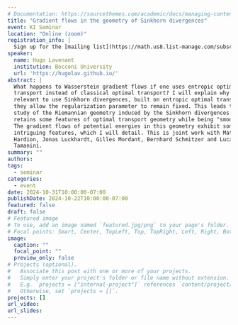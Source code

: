 ```yaml
---
# Documentation: https://sourcethemes.com/academic/docs/managing-content/
title: "Gradient flows in the geometry of Sinkhorn divergences"
event: KI Seminar
location: "Online (zoom)"
registration_info: |
  Sign up for the [mailing list](https://math.us8.list-manage.com/subscribe/post?u=c9cc3beec9fa57d7299ac161c&id=845fe9abdc) to receive the connection details
speaker:
  name: Hugo Lavenant
  institution: Bocconi University
  url: 'https://hugolav.github.io/'
abstract: |
  What happens to Wasserstein gradient flows if one uses entropic optimal
  transport instead of classical optimal transport? I will explain why it may be
  relevant to use Sinkhorn divergences, built on entropic optimal transport, as
  they allow the regularization parameter to remain fixed. This leads to the
  study of the Riemannian geometry induced by the Sinkhorn divergences: it
  retains some features of optimal transport geometry while being "smoother."
  The gradient flows of potential energies in this geometry exhibit some
  intriguing features, which I will detail. This is joint work with Mathis
  Hardion, Jonas Luckhardt, Gilles Mordant, Bernhard Schmitzer and Luca
  Tamanini.
summary: ""
authors: 
tags:
  - seminar
categories:
  - event
date: 2024-10-31T10:00:00-07:00
publishDate: 2024-10-22T10:00:00-07:00
featured: false
draft: false
# Featured image
# To use, add an image named `featured.jpg/png` to your page's folder.
# Focal points: Smart, Center, TopLeft, Top, TopRight, Left, Right, BottomLeft, Bottom, BottomRight.
image:
  caption: ""
  focal_point: ""
  preview_only: false
# Projects (optional).
#   Associate this post with one or more of your projects.
#   Simply enter your project's folder or file name without extension.
#   E.g. `projects = ["internal-project"]` references `content/project/deep-learning/index.md`.
#   Otherwise, set `projects = []`.
projects: []
url_video:
url_slides:
---
```

